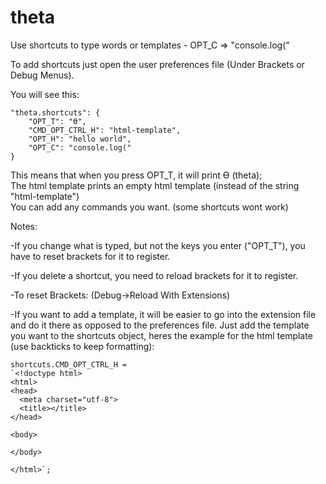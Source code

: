 # theta
Use shortcuts to type words or templates - OPT_C => "console.log("


To add shortcuts just open the user preferences file (Under Brackets or Debug Menus).

You will see this:

    "theta.shortcuts": {
        "OPT_T": "ϴ",
        "CMD_OPT_CTRL_H": "html-template",
        "OPT_H": "hello world",
        "OPT_C": "console.log("
    }

This means that when you press OPT_T, it will print ϴ (theta);    
The html template prints an empty html template (instead of the string "html-template")    
You can add any commands you want. (some shortcuts wont work)



Notes:

-If you change what is typed, but not the keys you enter ("OPT_T"), you have to reset brackets for it to register.

-If you delete a shortcut, you need to reload brackets for it to register.

-To reset Brackets: (Debug->Reload With Extensions)

-If you want to add a template, it will be easier to go into the extension file and do it there as opposed to the preferences file. Just add the template you want to the shortcuts object, heres the example for the html template (use backticks to keep formatting):

```
shortcuts.CMD_OPT_CTRL_H = 
`<!doctype html>
<html>
<head>
  <meta charset="utf-8">
  <title></title>
</head>

<body>

</body>

</html>`;
```
